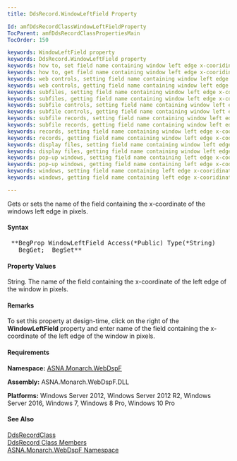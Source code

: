 ```yaml
---
title: DdsRecord.WindowLeftField Property

Id: amfDdsRecordClassWindowLeftFieldProperty
TocParent: amfDdsRecordClassPropertiesMain
TocOrder: 150

keywords: WindowLeftField property
keywords: DdsRecord.WindowLeftField property
keywords: how to, set field name containing window left edge x-cooridinate
keywords: how to, get field name containing window left edge x-cooridinate
keywords: web controls, setting field name containing window left edge x-cooridinate
keywords: web controls, getting field name containing window left edge x-cooridinate
keywords: subfiles, setting field name containing window left edge x-cooridinate
keywords: subfiles, getting field name containing window left edge x-cooridinate
keywords: subfile controls, setting field name containing window left edge x-cooridinate
keywords: subfile controls, getting field name containing window left edge x-cooridinate
keywords: subfile records, setting field name containing window left edge x-cooridinate
keywords: subfile records, getting field name containing window left edge x-cooridinate
keywords: records, setting field name containing window left edge x-cooridinate
keywords: records, getting field name containing window left edge x-cooridinate
keywords: display files, setting field name containing window left edge x-cooridinate
keywords: display files, getting field name containing window left edge x-cooridinate
keywords: pop-up windows, setting field name containing left edge x-cooridinate
keywords: pop-up windows, getting field name containing left edge x-cooridinate
keywords: windows, setting field name containing left edge x-cooridinate
keywords: windows, getting field name containing left edge x-cooridinate

---
```


Gets or sets the name of the field containing the x-coordinate of the windows left edge in pixels.

#### Syntax
<pre class="prettyprint"> **BegProp WindowLeftField Access(*Public) Type(*String)
   BegGet;  BegSet** </pre>

#### Property Values
String. The name of the field containing the x-coordinate of the left edge of the window in pixels.

#### Remarks
To set this property at design-time, click on the right of the **WindowLeftField** property and enter name of the field containing the x-coordinate of the left edge of the window in pixels.

#### Requirements
**Namespace:** [ASNA.Monarch.WebDspF](amfWebDspFNamespace.html)

**Assembly:** ASNA.Monarch.WebDspF.DLL

**Platforms:** Windows Server 2012, Windows Server 2012 R2, Windows Server 2016, Windows 7, Windows 8 Pro, Windows 10 Pro

#### See Also
[ DdsRecordClass](amfDdsRecordClass.html) <br /> [ DdsRecord Class Members](amfDdsRecordClassMembers.html) <br /> [ ASNA.Monarch.WebDspF Namespace](amfWebDspFNamespace.html) 
